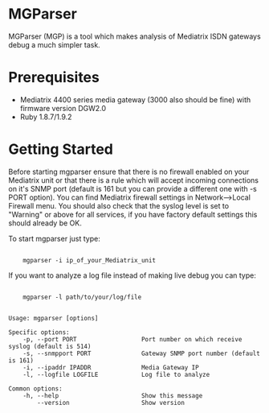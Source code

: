 MGParser
========

MGParser (MGP) is a tool which makes analysis of Mediatrix ISDN gateways debug a much simpler task.

Prerequisites
=============

- Mediatrix 4400 series media gateway (3000 also should be fine) with firmware version DGW2.0 
- Ruby 1.8.7/1.9.2

Getting Started
=============

Before starting mgparser ensure that there is no firewall enabled on your Mediatrix unit or that there is a rule 
which will accept incoming connections on it's SNMP port (default is 161 but you can provide a different one with -s PORT option).
You can find Mediatrix firewall settings in Network-->Local Firewall menu.
You should also check that the syslog level is set to "Warning" or above for all services, if you have factory default settings
this should already be OK.

To start mgparser just type:
<p><code>
	mgparser -i ip_of_your_Mediatrix_unit
</code></p>

If you want to analyze a log file instead of making live debug you can type:
<p><code>
	mgparser -l path/to/your/log/file
</code></p>
 
<pre><code>
Usage: mgparser [options]

Specific options:
    -p, --port PORT                  Port number on which receive syslog (default is 514)
    -s, --snmpport PORT              Gateway SNMP port number (default is 161)
    -i, --ipaddr IPADDR              Media Gateway IP
    -l, --logfile LOGFILE            Log file to analyze

Common options:
    -h, --help                       Show this message
        --version                    Show version

</code></pre>
